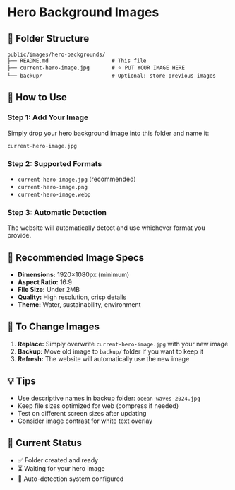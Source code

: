 # Hero Background Images

## 📁 Folder Structure

```
public/images/hero-backgrounds/
├── README.md                    # This file
├── current-hero-image.jpg       # ⭐ PUT YOUR IMAGE HERE
└── backup/                      # Optional: store previous images
```

## 🎯 How to Use

### Step 1: Add Your Image
Simply drop your hero background image into this folder and name it:
```
current-hero-image.jpg
```

### Step 2: Supported Formats
- `current-hero-image.jpg` (recommended)
- `current-hero-image.png`
- `current-hero-image.webp`

### Step 3: Automatic Detection
The website will automatically detect and use whichever format you provide.

## 📐 Recommended Image Specs

- **Dimensions:** 1920×1080px (minimum)
- **Aspect Ratio:** 16:9
- **File Size:** Under 2MB
- **Quality:** High resolution, crisp details
- **Theme:** Water, sustainability, environment

## 🔄 To Change Images

1. **Replace:** Simply overwrite `current-hero-image.jpg` with your new image
2. **Backup:** Move old image to `backup/` folder if you want to keep it
3. **Refresh:** The website will automatically use the new image

## 💡 Tips

- Use descriptive names in backup folder: `ocean-waves-2024.jpg`
- Keep file sizes optimized for web (compress if needed)
- Test on different screen sizes after updating
- Consider image contrast for white text overlay

## 🚀 Current Status

- ✅ Folder created and ready
- ⏳ Waiting for your hero image
- 🔧 Auto-detection system configured